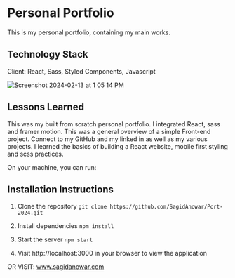 # Personal Portfolio

This is my personal portfolio, containing my main works.

## Technology Stack

Client: React, Sass, Styled Components, Javascript

![Screenshot 2024-02-13 at 1 05 14 PM](https://github.com/SagidAnowar/Port-2024/assets/121697604/d1722eeb-ad71-4936-b923-3ed41fdb7f9b)

## Lessons Learned

This was my built from scratch personal portfolio. I integrated React, sass and framer motion. This was a general overview of a simple Front-end project. Connect to my GitHub and my linked in as well as my various projects. I learned the basics of building a React website, mobile first styling and scss practices.


On your machine, you can run:

 ## Installation Instructions

 1. Clone the repository `git clone https://github.com/SagidAnowar/Port-2024.git`  

 2. Install dependencies `npm install`  

 3. Start the server `npm start`  

 4. Visit http://localhost:3000 in your browser to view the application

OR VISIT: www.sagidanowar.com

